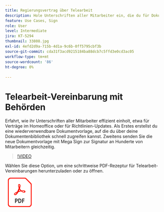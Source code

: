```yaml
---
title: Regierungsvertrag über Telearbeit
description: Hole Unterschriften aller Mitarbeiter ein, die du für Dokumente zur Telearbeit oder Richtlinien benötigst.
feature: Use Cases, Sign
role: User
level: Intermediate
jira: KT-5294
thumbnail: 33808.jpg
exl-id: 4efd2d9a-715b-4d1a-9c6b-0ff5795cbf3b
source-git-commit: cda31f3acd9215184ba88dcb7c5ffd3e0cd3ac05
workflow-type: tm+mt
source-wordcount: '86'
ht-degree: 0%

---
```


# Telearbeit-Vereinbarung mit Behörden

Erfahrt, wie ihr Unterschriften aller Mitarbeiter effizient einholt, etwa für Verträge im Homeoffice oder für Richtlinien-Updates. Als Erstes erstellst du eine wiederverwendbare Dokumentvorlage, auf die du über deine Dokumentenbibliothek schnell zugreifen kannst. Zweitens senden Sie die neue Dokumentvorlage mit Mega Sign zur Signatur an Hunderte von Mitarbeitern gleichzeitig.

>[!VIDEO](https://video.tv.adobe.com/v/33808?quality=12&learn=on&hidetitle=true)

Wählen Sie diese Option, um eine schrittweise PDF-Rezeptur für Telearbeit-Vereinbarungen herunterzuladen oder zu öffnen.

[![PDF-Rezept herunterladen](../assets/acrobat_PDF_96.png)](../assets/UseCaseRecipe-EN-UsingMegaSign.pdf)
